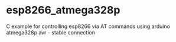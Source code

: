 # esp8266_atmega328p
C example for controlling esp8266 via AT commands using arduino atmega328p avr - stable connection
